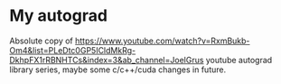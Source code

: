 # My autograd

Absolute copy of https://www.youtube.com/watch?v=RxmBukb-Om4&list=PLeDtc0GP5ICldMkRg-DkhpFX1rRBNHTCs&index=3&ab_channel=JoelGrus youtube autograd library series, maybe some c/c++/cuda changes in future.
